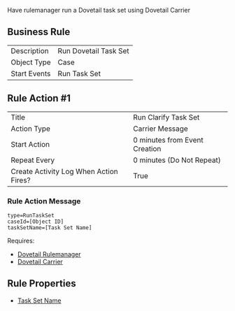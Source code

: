 Have rulemanager run a Dovetail task set using Dovetail Carrier

## Business Rule

|  |  |
| ------------- | ------------- |
| Description  |Run Dovetail Task Set|
| Object Type  | Case|
| Start Events| Run Task Set

## Rule Action #1
|  |  |
| ------------- | ------------- |
| Title	| Run Clarify Task Set
| Action Type	| Carrier Message
| Start Action	| 0 minutes from Event Creation
| Repeat Every	| 0 minutes (Do Not Repeat)
| Create Activity Log When Action Fires?	| True

### Rule Action Message	
```
type=RunTaskSet
caseId=[Object ID]
taskSetName=[Task Set Name]
```

Requires:
* [Dovetail Rulemanager](https://support.dovetailsoftware.com/selfservice/products/show/RuleManager) 
* [Dovetail Carrier](https://support.dovetailsoftware.com/selfservice/products/show/Dovetail%20Carrier)

## Rule Properties
* [Task Set Name](Task-Set-Name-Rule-Property)


